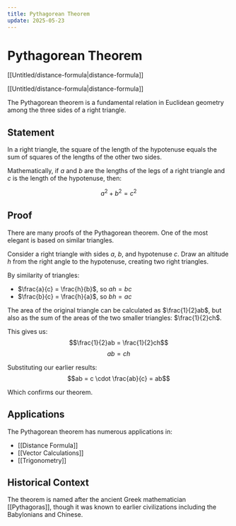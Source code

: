 ```yaml
---
title: Pythagorean Theorem
update: 2025-05-23
---
```


# Pythagorean Theorem

[[Untitled/distance-formula|distance-formula]]

[[Untitled/distance-formula|distance-formula]]

The Pythagorean theorem is a fundamental relation in Euclidean geometry among the three sides of a right triangle.

## Statement

In a right triangle, the square of the length of the hypotenuse equals the sum of squares of the lengths of the other two sides.

Mathematically, if $a$ and $b$ are the lengths of the legs of a right triangle and $c$ is the length of the hypotenuse, then:

$$a^2 + b^2 = c^2$$

## Proof

There are many proofs of the Pythagorean theorem. One of the most elegant is based on similar triangles.

Consider a right triangle with sides $a$, $b$, and hypotenuse $c$. Draw an altitude $h$ from the right angle to the hypotenuse, creating two right triangles.

By similarity of triangles:
- $\frac{a}{c} = \frac{h}{b}$, so $ah = bc$
- $\frac{b}{c} = \frac{h}{a}$, so $bh = ac$

The area of the original triangle can be calculated as $\frac{1}{2}ab$, but also as the sum of the areas of the two smaller triangles: $\frac{1}{2}ch$.

This gives us:
$$\frac{1}{2}ab = \frac{1}{2}ch$$
$$ab = ch$$

Substituting our earlier results:
$$ab = c \cdot \frac{ab}{c} = ab$$

Which confirms our theorem.

## Applications

The Pythagorean theorem has numerous applications in:
- [[Distance Formula]]
- [[Vector Calculations]]
- [[Trigonometry]]

## Historical Context

The theorem is named after the ancient Greek mathematician [[Pythagoras]], though it was known to earlier civilizations including the Babylonians and Chinese.
